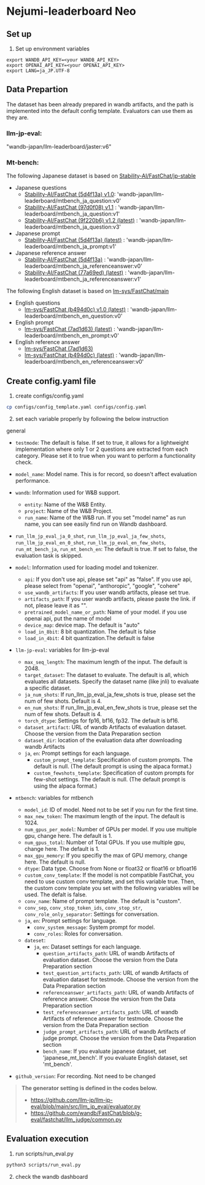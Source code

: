 # Nejumi-leaderboard Neo

## Set up
1. Set up environment variables
```
export WANDB_API_KEY=<your WANDB_API_KEY>
export OPENAI_API_KEY=<your OPENAI_API_KEY>
export LANG=ja_JP.UTF-8
```



## Data Prepartion 
The dataset has been already prepared in wandb artifacts, and the path is implemented into the default config template.
Evaluators can use them as they are.

### llm-jp-eval: 
"wandb-japan/llm-leaderboard/jaster:v6"
### Mt-bench: 
The following Japanese dataset is based on [Stability-AI/FastChat/jp-stable](https://github.com/Stability-AI/FastChat/tree/jp-stable)
- Japanese questions
  - [Stability-AI/FastChat (5d4f13a) v1.0](https://github.com/lm-sys/FastChat/commit/5d4f13a4731388ffe1453c459c357d863d87037a): 'wandb-japan/llm-leaderboard/mtbench_ja_question:v0'
  - [Stability-AI/FastChat (97d0f08) v1.1](https://github.com/Stability-AI/FastChat/commit/97d0f0863c5ee8610f00c94a293418a4209c52dd) : 'wandb-japan/llm-leaderboard/mtbench_ja_question:v1'
  - [Stability-AI/FastChat (9f220b6) v1.2 (latest)](https://github.com/lm-sys/FastChat/commit/9f220b6019eef85853237952fd2f504ac3419b72) : 'wandb-japan/llm-leaderboard/mtbench_ja_question:v3'
- Japanese prompt
  - [Stability-AI/FastChat (5d4f13a) (latest)](https://github.com/Stability-AI/FastChat/tree/jp-stable) : 'wandb-japan/llm-leaderboard/mtbench_ja_prompt:v1'
- Japanese reference answer
  - [Stability-AI/FastChat (5d4f13a)](https://github.com/Stability-AI/FastChat/tree/jp-stable) : 'wandb-japan/llm-leaderboard/mtbench_ja_referenceanswer:v0'
  - [Stability-AI/FastChat (77a69ed) (latest)]() : 'wandb-japan/llm-leaderboard/mtbench_ja_referenceanswer:v1'

The following English dataset is based on [lm-sys/FastChat/main](https://github.com/lm-sys/FastChat/tree/main)
- English questions
  - [lm-sys/FastChat (b494d0c) v1.0 (latest)](https://github.com/lm-sys/FastChat/commit/b494d0c6b4e7935f1764f8439e75da3e66beccc7) : 'wandb-japan/llm-leaderboard/mtbench_en_question:v0'
- English prompt
  - [lm-sys/FastChat (7ad1d63) (latest)](https://github.com/lm-sys/FastChat/commit/7ad1d6386288ba1a7862c11feb673425713eea5b) : 'wandb-japan/llm-leaderboard/mtbench_en_prompt:v0'
- English reference answer
  - [lm-sys/FastChat (7ad1d63)](https://github.com/lm-sys/FastChat/commit/7ad1d6386288ba1a7862c11feb673425713eea5b)
  - [lm-sys/FastChat (b494d0c) (latest)](https://github.com/lm-sys/FastChat/commit/b494d0c6b4e7935f1764f8439e75da3e66beccc7) : 'wandb-japan/llm-leaderboard/mtbench_en_referenceanswer:v0'

## Create config.yaml file
1. create configs/config.yaml
```bash
cp configs/config_template.yaml configs/config.yaml
```
2. set each variable properly by following the below instruction

general
- `testmode`: The default is false. If set to true, it allows for a lightweight implementation where only 1 or 2 questions are extracted from each category. Please set it to true when you want to perform a functionality check.
- `model_name`: Model name. This is for record, so doesn't affect evaluation performance.  
- `wandb`: Information used for W&B support.
  - `entity`: Name of the W&B Entity.
  - `project`: Name of the W&B Project.
  - `run_name`: Name of the W&B run. If you set "model name" as run name, you can see easily find run on Wandb dashboard.
- `run_llm_jp_eval_ja_0_shot`, `run_llm_jp_eval_ja_few_shots`, `run_llm_jp_eval_en_0_shot`, `run_llm_jp_eval_en_few_shots`, `run_mt_bench_ja`, `run_mt_bench_en`: The default is true. If set to false, the evaluation task is skipped.
- `model`: Information used for loading model and tokenizer.
  - `api`:  If you don't use api, please set "api" as "false". If you use api, please select from "openai", "anthoropic", "google", "cohere"
  - `use_wandb_artifacts`: If you user wandb artifacts, please set true.
  - `artifacts_path`: If you user wandb artifacts, please paste the link. if not, please leave it as "".
  - `pretrained_model_name_or_path`: Name of your model. if you use openai api, put the name of model
  - `device_map`: device map. The default is "auto"
  - `load_in_8bit`: 8 bit quantization. The default is false
  - `load_in_4bit`: 4 bit quantization.The default is false
- `llm-jp-eval`: variables for llm-jp-eval
  - `max_seq_length`: The maximum length of the input. The default is 2048.
  - `target_dataset`: The dataset to evaluate. The default is all, which evaluates all datasets. Specify the dataset name (like jnli) to evaluate a specific dataset.
  - `ja_num_shots`: If run_llm_jp_eval_ja_few_shots is true, please set the num of few shots. Default is 4.
  - `en_num_shots`: If run_llm_jp_eval_en_few_shots is true, please set the num of few shots. Default is 4.
  - `torch_dtype`: Settings for fp16, bf16, fp32. The default is bf16.
  - `dataset_artifact`: URL of wandb Artifacts of evaluation dataset. Choose the version from the Data Preparation section
  - `dataset_dir`: location of the evaluation data after downloading wandb Artifacts
  - `ja`, `en`: Prompt settings for each language.
    - `custom_prompt_template`: Specification of custom prompts. The default is null. (The default prompt is using the alpaca format.)
    - `custom_fewshots_template`:  Specification of custom prompts for few-shot settings. The default is null. (The default prompt is using the alpaca format.)

- `mtbench`: variables for mtbench
  - `model_id`: ID of model. Need not to be set if you run for the first time.
  - `max_new_token`: The maximum length of the input. The default is 1024.
  - `num_gpus_per_model`: Number of GPUs per model. If you use multiple gpu, change here. The default is 1.
  - `num_gpus_total`: Number of Total GPUs. If you use multiple gpu, change here. The default is 1.
  - `max_gpu_memory`: If you specifiy the max of GPU memory, change here. The default is null.
  - `dtype`: Data type. Choose from None or float32 or float16 or bfloat16
  - `custom_conv_template`: If the model is not compatible FastChat, you need to use custom conv template, and set this variable true. Then, the custom conv template you set with the following variables will be used. The defalt is false.
  - `conv_name`: Name of prompt template. The default is "custom".
  - `conv_sep`, `conv_stop_token_ids`, `conv_stop_str`, `conv_role_only_separator`: Settings for conversation.
  - `ja`, `en`: Prompt settings for language.
    - `conv_system_message`: System prompt for model.
    - `conv_roles`: Roles for conversation.
  - `dateset`: 
    - `ja`, `en`: Dataset settings for each language.
      - `question_artifacts_path`: URL of wandb Artifacts of evaluation dataset. Choose the version from the Data Preparation section
      - `test_question_artifacts_path`: URL of wandb Artifacts of evaluation dataset for testmode. Choose the version from the Data Preparation section
      - `referenceanswer_artifacts_path`: URL of wandb Artifacts of reference answer. Choose the version from the Data Preparation section
      - `test_referenceanswer_artifacts_path`: URL of wandb Artifacts of reference answer for testmode. Choose the version from the Data Preparation section
      - `judge_prompt_artifacts_path`: URL of wandb Artifacts of judge prompt. Choose the version from the Data Preparation section
      - `bench_name`: If you evaluate japanese dataset, set 'japanese_mt_bench'. If you evaluate English dataset, set 'mt_bench'.
- `github_version`: For recording. Not need to be changed

> **The generator setting is defined in the codes below.**
> - https://github.com/llm-jp/llm-jp-eval/blob/main/src/llm_jp_eval/evaluator.py
> - https://github.com/wandb/FastChat/blob/g-eval/fastchat/llm_judge/common.py

## Evaluation execution
1. run scripts/run_eval.py
```bash
python3 scripts/run_eval.py
```
2. check the wandb dashboard
